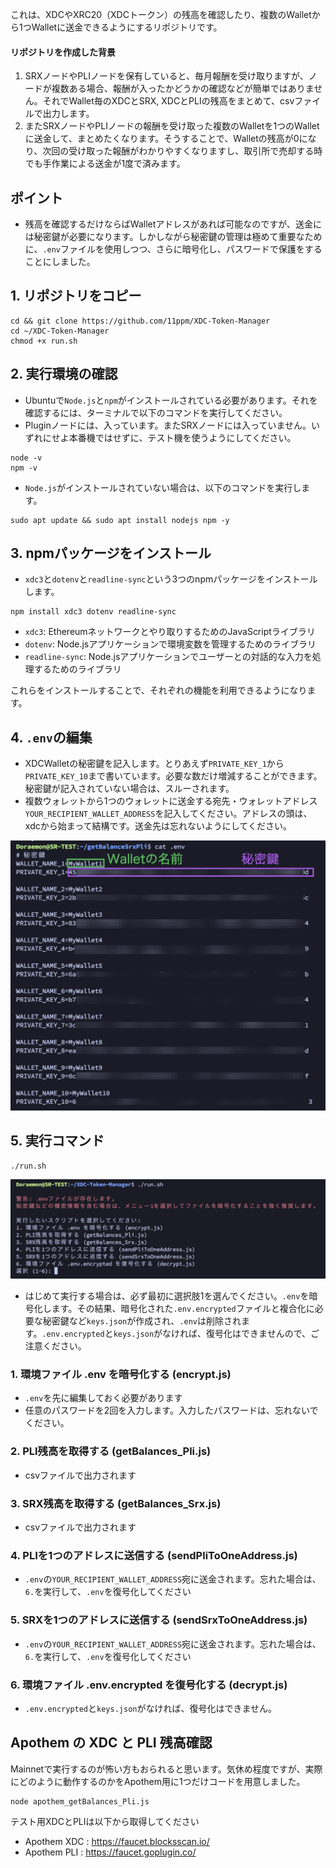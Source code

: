 これは、XDCやXRC20（XDCトークン）の残高を確認したり、複数のWalletから1つWalletに送金できるようにするリポジトリです。

#### リポジトリを作成した背景

1. SRXノードやPLIノードを保有していると、毎月報酬を受け取りますが、ノードが複数ある場合、報酬が入ったかどうかの確認などが簡単ではありません。それでWallet毎のXDCとSRX, XDCとPLIの残高をまとめて、csvファイルで出力します。
2. またSRXノードやPLIノードの報酬を受け取った複数のWalletを1つのWalletに送金して、まとめたくなります。そうすることで、Walletの残高が0になり、次回の受け取った報酬がわかりやすくなりますし、取引所で売却する時でも手作業による送金が1度で済みます。

## ポイント

- 残高を確認するだけならばWalletアドレスがあれば可能なのですが、送金には秘密鍵が必要になります。しかしながら秘密鍵の管理は極めて重要なために、`.env`ファイルを使用しつつ、さらに暗号化し、パスワードで保護をすることにしました。



## 1. リポジトリをコピー
```
cd && git clone https://github.com/11ppm/XDC-Token-Manager
cd ~/XDC-Token-Manager
chmod +x run.sh
```

## 2. 実行環境の確認

- Ubuntuで`Node.js`と`npm`がインストールされている必要があります。それを確認するには、ターミナルで以下のコマンドを実行してください。
- Pluginノードには、入っています。またSRXノードには入っていません。いずれにせよ本番機ではせずに、テスト機を使うようにしてください。

```
node -v
npm -v
```

- `Node.js`がインストールされていない場合は、以下のコマンドを実行します。

```
sudo apt update && sudo apt install nodejs npm -y 
```

## 3. npmパッケージをインストール

- `xdc3`と`dotenv`と`readline-sync`という3つのnpmパッケージをインストールします。

```
npm install xdc3 dotenv readline-sync
```

- `xdc3`: Ethereumネットワークとやり取りするためのJavaScriptライブラリ
- `dotenv`: Node.jsアプリケーションで環境変数を管理するためのライブラリ
- `readline-sync`: Node.jsアプリケーションでユーザーとの対話的な入力を処理するためのライブラリ

これらをインストールすることで、それぞれの機能を利用できるようになります。


## 4. `.env`の編集
- XDCWalletの秘密鍵を記入します。とりあえず`PRIVATE_KEY_1`から`PRIVATE_KEY_10`まで書いています。必要な数だけ増減することができます。秘密鍵が記入されていない場合は、スルーされます。
- 複数ウォレットから1つのウォレットに送金する宛先・ウォレットアドレス`YOUR_RECIPIENT_WALLET_ADDRESS`を記入してください。アドレスの頭は、xdcから始まって結構です。送金先は忘れないようにしてください。

<img src="img/01.png">

## 5. 実行コマンド

```
./run.sh
```

<img src="img/02.png">

- はじめて実行する場合は、必ず最初に選択肢1を選んでください。`.env`を暗号化します。その結果、暗号化された`.env.encrypted`ファイルと複合化に必要な秘密鍵など`keys.json`が作成され、`.env`は削除されます。`.env.encrypted`と`keys.json`がなければ、復号化はできませんので、ご注意ください。

### 1. 環境ファイル .env を暗号化する (encrypt.js)
- `.env`を先に編集しておく必要があります
- 任意のパスワードを2回を入力します。入力したパスワードは、忘れないでください。
### 2. PLI残高を取得する (getBalances_Pli.js)
- csvファイルで出力されます
### 3. SRX残高を取得する (getBalances_Srx.js)
- csvファイルで出力されます
### 4. PLIを1つのアドレスに送信する (sendPliToOneAddress.js)
- `.env`の`YOUR_RECIPIENT_WALLET_ADDRESS`宛に送金されます。忘れた場合は、`6.`を実行して、`.env`を復号化してください
### 5. SRXを1つのアドレスに送信する (sendSrxToOneAddress.js)
- `.env`の`YOUR_RECIPIENT_WALLET_ADDRESS`宛に送金されます。忘れた場合は、`6.`を実行して、`.env`を復号化してください
### 6. 環境ファイル .env.encrypted を復号化する (decrypt.js)
- `.env.encrypted`と`keys.json`がなければ、復号化はできません。

## Apothem の XDC と PLI 残高確認

Mainnetで実行するのが怖い方もおられると思います。気休め程度ですが、実際にどのように動作するのかをApothem用に1つだけコードを用意しました。
```
node apothem_getBalances_Pli.js
```
テスト用XDCとPLIは以下から取得してください
- Apothem XDC : https://faucet.blocksscan.io/
- Apothem PLI : https://faucet.goplugin.co/


